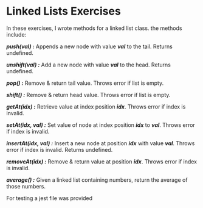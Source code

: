 # Linked Lists Exercises

In these exercises, I wrote methods for a linked list class.
the methods include:  

***push(val) :*** Appends a new node with value ***val*** to the tail. Returns undefined.

***unshift(val) :*** Add a new node with value ***val*** to the head. Returns undefined.

***pop() :*** Remove & return tail value. Throws error if list is empty.

***shift() :*** Remove & return head value. Throws error if list is empty.

***getAt(idx) :*** Retrieve value at index position ***idx***. Throws error if index is invalid.

***setAt(idx, val) :*** Set value of node at index position ***idx*** to ***val***. Throws error if index is invalid.

***insertAt(idx, val) :*** Insert a new node at position ***idx*** with value ***val***. Throws error if index is invalid. Returns undefined.

***removeAt(idx) :*** Remove & return value at position ***idx***. Throws error if index is invalid.  

***average() :*** Given a linked list containing numbers, return the average of those numbers.  

For testing a jest file was provided